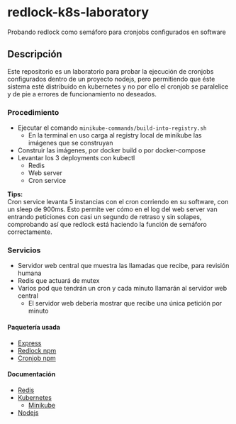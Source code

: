 # redlock-k8s-laboratory
Probando redlock como semáforo para cronjobs configurados en software

## Descripción
Este repositorio es un laboratorio para probar la ejecución de cronjobs configurados
dentro de un proyecto nodejs, pero permitiendo que éste sistema esté distribuido en kubernetes
y no por ello el cronjob se paralelice y de pie a errores de funcionamiento no deseados.

### Procedimiento
- Ejecutar el comando `minikube-commands/build-into-registry.sh`
  - En la terminal en uso carga al registry local de minikube las imágenes que se construyan
- Construir las imágenes, por docker build o por docker-compose
- Levantar los 3 deployments con kubectl
  - Redis
  - Web server
  - Cron service  

**Tips:**  
Cron service levanta 5 instancias con el cron corriendo en su software,
con un sleep de 900ms. Esto permite ver cómo en el log del web server van
entrando peticiones con casi un segundo de retraso y sin solapes,
comprobando así que redlock está haciendo la función de semáforo correctamente. 

### Servicios
- Servidor web central que muestra las llamadas que recibe, para revisión humana
- Redis que actuará de mutex
- Varios pod que tendrán un cron y cada minuto llamarán al servidor web central
  - El servidor web debería mostrar que recibe una única petición por minuto

#### Paquetería usada
- [Express](https://www.npmjs.com/package/express)
- [Redlock npm](https://www.npmjs.com/package/redlock)
- [Cronjob npm](https://www.npmjs.com/package/cron)

#### Documentación
- [Redis](https://redis.io/)
- [Kubernetes](https://kubernetes.io/)
  - [Minikube](https://minikube.sigs.k8s.io/docs/start/)
- [Nodejs](https://nodejs.org/en/)
